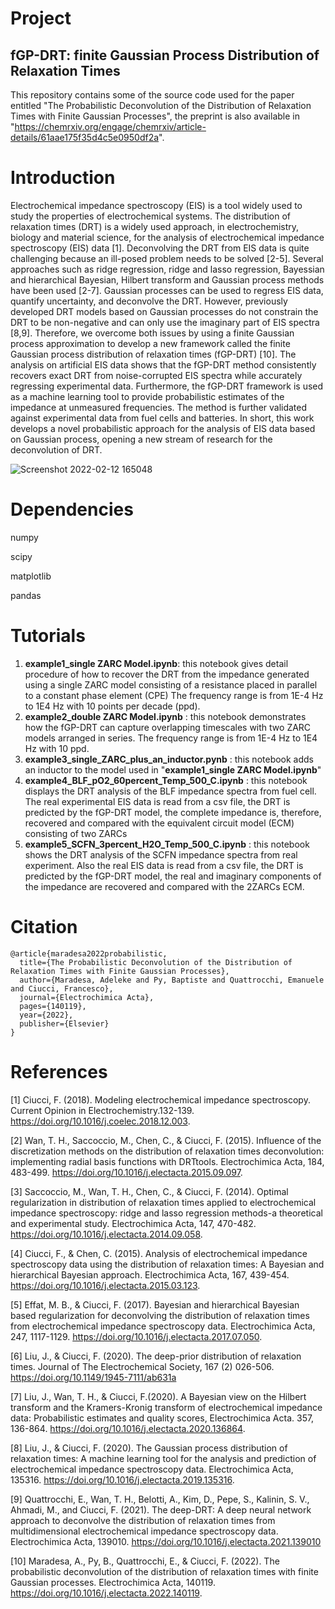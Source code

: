 # Project

## fGP-DRT: finite Gaussian Process Distribution of Relaxation Times

This repository contains some of the source code used for the paper entitled "The Probabilistic Deconvolution of the Distribution of Relaxation Times with Finite Gaussian Processes", the preprint is also available in "https://chemrxiv.org/engage/chemrxiv/article-details/61aae175f35d4c5e0950df2a".

# Introduction
Electrochemical impedance spectroscopy (EIS) is a tool widely used to study the properties of electrochemical systems. The distribution of relaxation times (DRT) is a widely used approach, in electrochemistry, biology and material science, for the analysis of electrochemical impedance 
spectroscopy (EIS) data [1]. Deconvolving the DRT from EIS data is quite challenging because an ill-posed problem needs to be solved [2-5]. Several approaches such as ridge regression, ridge and lasso regression, Bayessian and hierarchical Bayesian, Hilbert transform and Gaussian process methods have been used [2-7]. Gaussian processes can be used to regress EIS data, quantify uncertainty, and deconvolve the DRT. However, previously developed DRT models based on Gaussian processes do not constrain the DRT to be non-negative and can only use the imaginary part of EIS spectra [8,9]. Therefore, we overcome both issues by using a finite Gaussian process approximation to develop a new framework called the finite Gaussian process distribution of relaxation times (fGP-DRT) [10]. The analysis on artificial EIS data shows that the fGP-DRT method consistently recovers exact DRT from noise-corrupted EIS spectra while accurately regressing experimental data. Furthermore, the fGP-DRT framework is used as a machine learning tool to provide probabilistic estimates of the impedance at unmeasured frequencies. The method is further validated against experimental data from fuel cells and batteries. In short, this work develops a novel probabilistic approach for the analysis of EIS data based on Gaussian process, opening a new stream of research for the deconvolution of DRT. 

![Screenshot 2022-02-12 165048](https://user-images.githubusercontent.com/99115272/153704506-9184e95d-4a07-4233-ac7f-cbb4bbdee680.gif)

# Dependencies
numpy

scipy

matplotlib

pandas

# Tutorials
1. **example1_single ZARC Model.ipynb**: this notebook gives detail procedure of how to recover the DRT from the impedance generated using a single ZARC model consisting of a resistance placed in parallel to a constant phase element (CPE) The frequency range is from 1E-4 Hz to 1E4 Hz with 10 points per decade (ppd).
2. **example2_double ZARC Model.ipynb** : this notebook demonstrates how the fGP-DRT can capture overlapping timescales with two ZARC models arranged in series. The frequency range is from 1E-4 Hz to 1E4 Hz with 10 ppd.
3. **example3_single_ZARC_plus_an_inductor.pynb** : this notebook adds an inductor to the model used in "**example1_single ZARC Model.ipynb**"
4. **example4_BLF_pO2_60percent_Temp_500_C.ipynb** : this notebook displays the DRT analysis of the BLF impedance spectra from fuel cell. The real experimental EIS data is read from a csv file, the DRT is predicted by the fGP-DRT model, the complete impedance is, therefore, recovered and compared with the equivalent circuit model (ECM) consisting of two ZARCs
5. **example5_SCFN_3percent_H2O_Temp_500_C.ipynb** : this notebook shows the DRT analysis of the SCFN impedance spectra from real experiment. Also the real EIS data is read from a csv file, the DRT is predicted by the fGP-DRT model, the real and imaginary components of the impedance are recovered and compared with the 2ZARCs ECM. 

# Citation

```
@article{maradesa2022probabilistic,
  title={The Probabilistic Deconvolution of the Distribution of Relaxation Times with Finite Gaussian Processes},
  author={Maradesa, Adeleke and Py, Baptiste and Quattrocchi, Emanuele and Ciucci, Francesco},
  journal={Electrochimica Acta},
  pages={140119},
  year={2022},
  publisher={Elsevier}
}

```

# References
[1] Ciucci, F. (2018). Modeling electrochemical impedance spectroscopy. Current Opinion in Electrochemistry.132-139. https://doi.org/10.1016/j.coelec.2018.12.003. 

[2] Wan, T. H., Saccoccio, M., Chen, C., & Ciucci, F. (2015). Influence of the discretization methods on the distribution of relaxation times deconvolution: implementing radial basis functions with DRTtools. Electrochimica Acta, 184, 483-499. https://doi.org/10.1016/j.electacta.2015.09.097.

[3] Saccoccio, M., Wan, T. H., Chen, C., & Ciucci, F. (2014). Optimal regularization in distribution of relaxation times applied to electrochemical impedance spectroscopy: ridge and lasso regression methods-a theoretical and experimental study. Electrochimica Acta, 147, 470-482. https://doi.org/10.1016/j.electacta.2014.09.058.

[4] Ciucci, F., & Chen, C. (2015). Analysis of electrochemical impedance spectroscopy data using the distribution of relaxation times: A Bayesian and hierarchical Bayesian approach. Electrochimica Acta, 167, 439-454. https://doi.org/10.1016/j.electacta.2015.03.123.

[5] Effat, M. B., & Ciucci, F. (2017). Bayesian and hierarchical Bayesian based regularization for deconvolving the distribution of relaxation times from electrochemical impedance spectroscopy data. Electrochimica Acta, 247, 1117-1129. https://doi.org/10.1016/j.electacta.2017.07.050.

[6]   Liu, J., & Ciucci, F. (2020). The deep-prior distribution of relaxation times. Journal of The Electrochemical Society, 167 (2) 026-506. https://doi.org/10.1149/1945-7111/ab631a

[7] Liu, J., Wan, T. H., & Ciucci, F.(2020). A Bayesian view on the Hilbert transform and the Kramers-Kronig transform of electrochemical impedance data: Probabilistic estimates and quality scores, Electrochimica Acta. 357, 136-864. https://doi.org/10.1016/j.electacta.2020.136864.

[8] Liu, J., & Ciucci, F. (2020). The Gaussian process distribution of relaxation times: A machine learning tool for the analysis and prediction of electrochemical impedance spectroscopy data. Electrochimica Acta, 135316. https://doi.org/10.1016/j.electacta.2019.135316.

[9] Quattrocchi, E., Wan, T. H., Belotti, A., Kim, D., Pepe, S., Kalinin, S. V., Ahmadi, M., and Ciucci, F. (2021). The deep-DRT: A deep neural network approach to deconvolve the distribution of relaxation times from multidimensional electrochemical impedance spectroscopy data. Electrochimica Acta, 139010. https://doi.org/10.1016/j.electacta.2021.139010

[10] Maradesa, A., Py, B., Quattrocchi, E., & Ciucci, F. (2022). The probabilistic deconvolution of the distribution of relaxation times with finite Gaussian processes. Electrochimica Acta, 140119. https://doi.org/10.1016/j.electacta.2022.140119.
